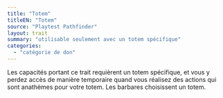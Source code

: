 ```yaml
---
title: "Totem"
titleEN: "Totem"
source: "Playtest Pathfinder"
layout: trait
summary: "utilisable seulement avec un totem spécifique"
categories:
  - "catégorie de don"
---
```

Les capacités portant ce trait requièrent un totem spécifique, et vous y perdez accès de manière temporaire quand vous réalisez des actions qui sont anathèmes pour votre totem. Les barbares choisissent un totem.
